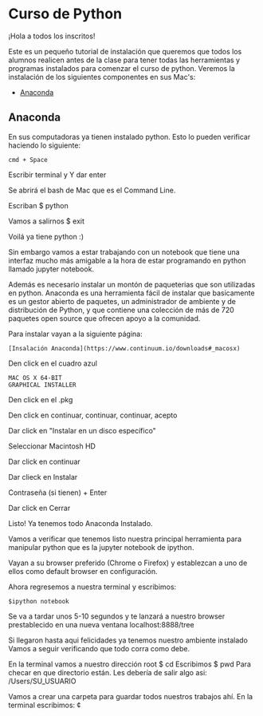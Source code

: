 # Curso de Python


¡Hola a todos los inscritos!

Este es un pequeño tutorial de instalación que queremos que todos los alumnos realicen antes 
de la clase para tener todas las herramientas y programas instalados para comenzar el curso de python.
Veremos la instalación de los siguientes componentes en sus Mac's:

- [Anaconda](#anaconda)


## Anaconda

En sus computadoras ya tienen instalado python. 
Esto lo pueden verificar haciendo lo siguiente:

    cmd + Space

Escribir 
    terminal y
Y dar enter


Se abrirá el bash de Mac que es el Command Line. 

Escriban
    $ python

Vamos a salirnos
    $ exit 

Voilá ya tiene python :)


Sin embargo vamos a estar trabajando con un notebook que tiene una interfaz
mucho más amigable a la hora de estar programando en python llamado jupyter notebook.

Además es necesario instalar un montón de paqueterias que son utilizadas en python.
Anaconda es una herramienta fácil de instalar  que basicamente es un gestor abierto de paquetes, un administrador de ambiente y de 
distribución de Python, y que contiene una  colección de más de 720 paquetes open source  que ofrecen apoyo a la comunidad.

Para instalar vayan a la siguiente página:

    [Insalación Anaconda](https://www.continuum.io/downloads#_macosx)

Den click en el cuadro azul 

    MAC OS X 64-BIT
    GRAPHICAL INSTALLER

Den click en el .pkg 

Den click en continuar, continuar, continuar, acepto

Dar click en "Instalar en un disco específico"

Seleccionar Macintosh HD

Dar click en continuar

Dar clieck en Instalar

Contraseña (si tienen) + Enter

Dar click en Cerrar

Listo! 
Ya tenemos todo Anaconda Instalado.

Vamos a verificar que tenemos listo nuestra principal herramienta para manipular python que es la jupyter notebook de ipython.

Vayan a su browser preferido  (Chrome o Firefox) y establezcan a uno de ellos como default browser en configuración.

Ahora regresemos a nuestra terminal y escribimos:

    $ipython notebook

Se va a tardar unos 5-10 segundos y te lanzará a nuestro browser prestablecido en una nueva ventana  localhost:8888/tree

Si llegaron hasta aqui felicidades ya tenemos nuestro ambiente instalado
Vamos a seguir verificando que todo corra como debe.

En la terminal vamos a nuestro dirección root
    $ cd 
Escribimos 
    $ pwd 
Para checar en que directorio están. Les debería de salir algo asi:
    /Users/SU_USUARIO

Vamos a crear una carpeta para guardar todos nuestros trabajos ahí.
En la terminal escribimos:
    ¢

